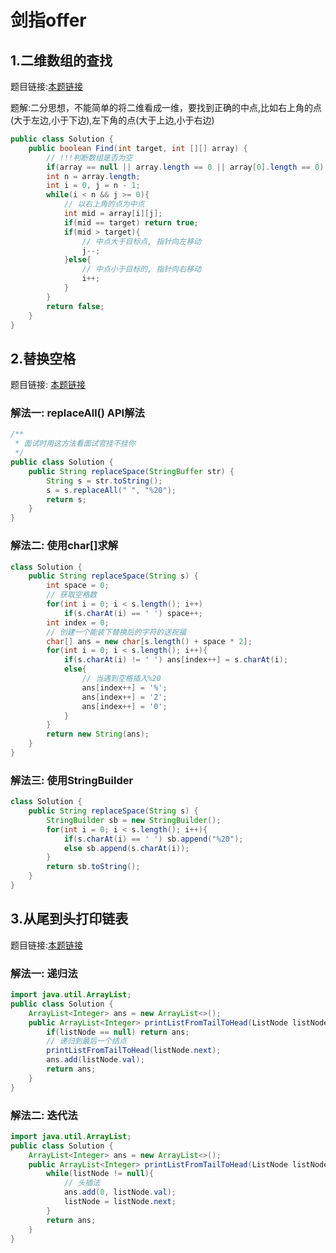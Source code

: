 # 剑指offer

## 1.二维数组的查找

题目链接:[本题链接](https://www.nowcoder.com/practice/abc3fe2ce8e146608e868a70efebf62e?tpId=13&tqId=11154&rp=1&ru=%2Fta%2Fcoding-interviews&qru=%2Fta%2Fcoding-interviews%2Fquestion-ranking&tab=answerKey)

题解:二分思想，不能简单的将二维看成一维，要找到正确的中点,比如右上角的点(大于左边,小于下边),左下角的点(大于上边,小于右边)

```java
public class Solution {
    public boolean Find(int target, int [][] array) {
        // !!!判断数组是否为空
        if(array == null || array.length == 0 || array[0].length == 0) return false;
        int n = array.length;
        int i = 0, j = n - 1;
        while(i < n && j >= 0){
            // 以右上角的点为中点
            int mid = array[i][j];
            if(mid == target) return true;
            if(mid > target){
                // 中点大于目标点, 指针向左移动
                j--;
            }else{
                // 中点小于目标的, 指针向右移动
                i++;
            }
        }
        return false;
    }
}
```

## 2.替换空格

题目链接: [本题链接](https://www.nowcoder.com/practice/4060ac7e3e404ad1a894ef3e17650423?tpId=13&tqId=11155&rp=1&ru=%2Fta%2Fcoding-interviews&qru=%2Fta%2Fcoding-interviews%2Fquestion-ranking&tab=answerKey)

### 解法一: replaceAll() API解法

```java
/**
 * 面试时用这方法看面试官挂不挂你
 */
public class Solution {
    public String replaceSpace(StringBuffer str) {
        String s = str.toString();
        s = s.replaceAll(" ", "%20");
        return s;
    }
}
```

### 解法二: 使用char[]求解

```java
class Solution {
    public String replaceSpace(String s) {
        int space = 0;
        // 获取空格数
        for(int i = 0; i < s.length(); i++)
            if(s.charAt(i) == ' ') space++;
        int index = 0;
        // 创建一个能装下替换后的字符的送祝福
        char[] ans = new char[s.length() + space * 2];
        for(int i = 0; i < s.length(); i++){
            if(s.charAt(i) != ' ') ans[index++] = s.charAt(i);
            else{
                // 当遇到空格插入%20
                ans[index++] = '%';
                ans[index++] = '2';
                ans[index++] = '0';
            }
        }
        return new String(ans);
    }
}
```

### 解法三: 使用StringBuilder

```java
class Solution {
    public String replaceSpace(String s) {
        StringBuilder sb = new StringBuilder();
        for(int i = 0; i < s.length(); i++){
            if(s.charAt(i) == ' ') sb.append("%20");
            else sb.append(s.charAt(i));
        }
        return sb.toString();
    }
}
```

## 3.从尾到头打印链表

题目链接:[本题链接](https://www.nowcoder.com/practice/d0267f7f55b3412ba93bd35cfa8e8035?tpId=13&tqId=11156&rp=1&ru=%2Fta%2Fcoding-interviews&qru=%2Fta%2Fcoding-interviews%2Fquestion-ranking&tab=answerKey)

### 解法一: 递归法

```java
import java.util.ArrayList;
public class Solution {
    ArrayList<Integer> ans = new ArrayList<>();
    public ArrayList<Integer> printListFromTailToHead(ListNode listNode) {
        if(listNode == null) return ans;
        // 递归到最后一个结点
        printListFromTailToHead(listNode.next);
        ans.add(listNode.val);
        return ans;
    }
}
```

### 解法二: 迭代法

```java
import java.util.ArrayList;
public class Solution {
    ArrayList<Integer> ans = new ArrayList<>();
    public ArrayList<Integer> printListFromTailToHead(ListNode listNode) {
        while(listNode != null){
            // 头插法
            ans.add(0, listNode.val);
            listNode = listNode.next;
        }
        return ans;
    }
}
```



